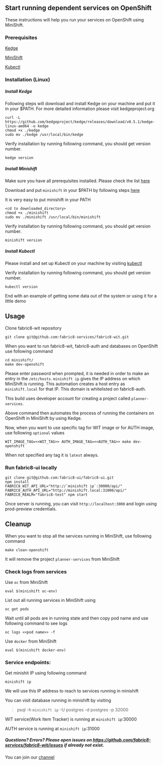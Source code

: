 ## Start running dependent services on OpenShift

These instructions will help you run your services on OpenShift using MiniShift.

### Prerequisites


[Kedge](http://kedgeproject.org)

[MiniShift](https://docs.openshift.org/latest/minishift/getting-started/installing.html)

[Kubectl](https://kubernetes.io/docs/tasks/tools/install-kubectl/)


### Installation (Linux)

##### Install Kedge

Following steps will download and install Kedge on your machine and put it in your $PATH. For more detailed information please visit kedgeproject.org

```
curl -L https://github.com/kedgeproject/kedge/releases/download/v0.5.1/kedge-linux-amd64 -o kedge
chmod +x ./kedge
sudo mv ./kedge /usr/local/bin/kedge
```

Verify installation by running following command, you should get version number.

```
kedge version
```

##### Install Minishift

Make sure you have all prerequisites installed. Please check the list [here](https://docs.openshift.org/latest/minishift/getting-started/installing.html#install-prerequisites)

Download and put `minishift` in your $PATH by following steps [here](https://docs.openshift.org/latest/minishift/getting-started/installing.html#manually)

It is very easy to put minishift in your PATH
```
<cd to downloaded_directory>
chmod +x ./minishift
sudo mv ./minishift /usr/local/bin/minishift
```

Verify installation by running following command, you should get version number.
```
minishift version
```


##### Install Kubectl

Please install and set up Kubectl on your machine by visiting [kubectl](https://kubernetes.io/docs/tasks/tools/install-kubectl/)

Verify installation by running following command, you should get version number.
```
kubectl version
```

End with an example of getting some data out of the system or using it for a little demo

## Usage

Clone fabric8-wit repository
```
git clone git@github.com:fabric8-services/fabric8-wit.git
```

When you want to run fabric8-wit, fabric8-auth and databases on OpenShift use following command
```
cd minishift/
make dev-openshift
```

Please enter password when prompted, it is needed in order to make an entry in the `/etc/hosts`.
`minishift ip` gives the IP address on which MiniShift is running. This automation creates a host entry as `minishift.local` for that IP. This domain is whitelisted on fabric8-auth.

This build uses developer account for creating a project called `planner-services`.

Above command then automates the process of running the containers on OpenShift in MiniShift by using Kedge.

Now, when you want to use specific tag for WIT image or for AUTH image, use following `optional` values

```
WIT_IMAGE_TAG=<<WIT_TAG>> AUTH_IMAGE_TAG=<<AUTH_TAG>> make dev-openshift
```
When not specified any tag it is `latest` always.


### Run fabric8-ui locally
```
git clone git@github.com:fabric8-ui/fabric8-ui.git
npm install
FABRIC8_WIT_API_URL="http://`minishift ip`:30000/api/" FABRIC8_AUTH_API_URL="http://minishift.local:31000/api/" FABRIC8_REALM="fabric8-test" npm start
```
Once server is running, you can visit `http://localhost:3000` and login using prod-preview credentials.

## Cleanup
When you want to stop all the services running in MiniShift, use following command
```
make clean-openshift
```
It will remove the project `planner-services` from MiniShift

### Check logs from services
Use `oc` from MiniShift
```
eval $(minishift oc-env)
```

List out all running services in MiniShift using
```
oc get pods
```
Wait until all pods are in running state and then copy pod name and use following command to see logs
```
oc logs <<pod name>> -f
```

Use `docker` from MiniShift
```
eval $(minishift docker-env)
```

### Service endpoints:
Get minishit IP using following command
```
minishift ip
```
We will use this IP address to reach to services running in minishift

You can visit database running in minishift by visiting
> psql -h `minishift ip` -U postgres -d postgres -p 32000

WIT service(Work Item Tracker) is running at `minishift ip`:30000

AUTH service is running at `minishift ip`:31000

##### Questions? Errors? Please open issues on https://github.com/fabric8-services/fabric8-wit/issues if already not exist.

You can join our [channel](https://chat.openshift.io/developers/channels/fabric8-planner)
